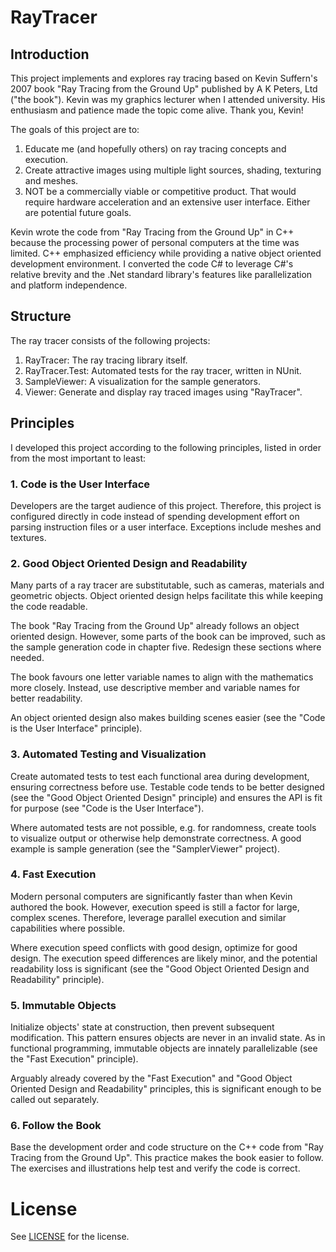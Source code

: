 # RayTracer

## Introduction

This project implements and explores ray tracing based on Kevin Suffern's 2007 book "Ray Tracing from the Ground Up" published by A K Peters, Ltd ("the book"). Kevin was my graphics lecturer when I attended university. His enthusiasm and patience made the topic come alive. Thank you, Kevin!

The goals of this project are to:
1. Educate me (and hopefully others) on ray tracing concepts and execution.
2. Create attractive images using multiple light sources, shading, texturing and meshes.
3. NOT be a commercially viable or competitive product. That would require hardware acceleration and an extensive user interface. Either are potential future goals.

Kevin wrote the code from "Ray Tracing from the Ground Up" in C++ because the processing power of personal computers at the time was limited. C++ emphasized efficiency while providing a native object oriented development environment. I converted the code C# to leverage C#'s relative brevity and the .Net standard library's features like parallelization and platform independence. 

## Structure

The ray tracer consists of the following projects:
1. RayTracer: The ray tracing library itself.
2. RayTracer.Test: Automated tests for the ray tracer, written in NUnit.
3. SampleViewer: A visualization for the sample generators.
4. Viewer: Generate and display ray traced images using "RayTracer".

## Principles

I developed this project according to the following principles, listed in order from the most important to least:

### 1. Code is the User Interface

Developers are the target audience of this project. Therefore, this project is configured directly in code instead of spending development effort on parsing instruction files or a user interface. Exceptions include meshes and textures.

### 2. Good Object Oriented Design and Readability

Many parts of a ray tracer are substitutable, such as cameras, materials and geometric objects. Object oriented design helps facilitate this while keeping the code readable. 

The book "Ray Tracing from the Ground Up" already follows an object oriented design. However, some parts of the book can be improved, such as the sample generation code in chapter five. Redesign these sections where needed.

The book favours one letter variable names to align with the mathematics more closely. Instead, use descriptive member and variable names for better readability.

An object oriented design also makes building scenes easier (see the "Code is the User Interface" principle).

### 3. Automated Testing and Visualization

Create automated tests to test each functional area during development, ensuring correctness before use. Testable code tends to be better designed (see the "Good Object Oriented Design" principle) and ensures the API is fit for purpose (see "Code is the User Interface").

Where automated tests are not possible, e.g. for randomness, create tools to visualize output or otherwise help demonstrate correctness. A good example is sample generation (see the "SamplerViewer" project). 

### 4. Fast Execution

Modern personal computers are significantly faster than when Kevin authored the book. However, execution speed is still a factor for large, complex scenes. Therefore, leverage parallel execution and similar capabilities where possible.

Where execution speed conflicts with good design, optimize for good design. The execution speed differences are likely minor, and the potential readability loss is significant (see the "Good Object Oriented Design and Readability" principle).

### 5. Immutable Objects

Initialize objects' state at construction, then prevent subsequent modification. This pattern ensures objects are never in an invalid state. As in functional programming, immutable objects are innately parallelizable (see the "Fast Execution" principle).

Arguably already covered by the "Fast Execution" and "Good Object Oriented Design and Readability" principles, this is significant enough to be called out separately.

### 6. Follow the Book

Base the development order and code structure on the C++ code from "Ray Tracing from the Ground Up". This practice makes the book easier to follow. The exercises and illustrations help test and verify the code is correct.

# License

See [LICENSE](LICENSE) for the license.